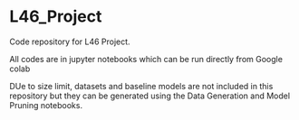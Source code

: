 # L46_Project

Code repository for L46 Project.


All codes are in jupyter notebooks which can be run directly from Google colab


DUe to size limit, datasets and baseline models are not included in this repository but they can be generated using the Data Generation and Model Pruning notebooks.
